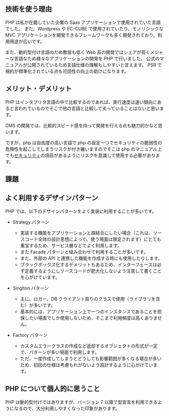 ## 技術を使う理由

PHP は私が在籍していた企業の Saas アプリケーションで使用されていた言語でした。
また、Wordpress や EC-CUBE で使用されていたり、モノリシックな MVC アプリケーションを開発できるフレームワークも多く開発されており、利用用途が広いです。

また、動的型付け言語のため敷居も低く Web 系の開発ではシェアが高くメジャーな言語なため様々なアプリケーションの開発を PHP で行いました。
公式のマニュアルが公開されているため言語仕様の理解もしやすいと言えます。
PSR で規約が標準化されている点も可読性の向上の助けになります。

## メリット・デメリット

PHP はインタプリタ言語の中で比較するのであれば、実行速度は速い傾向にあると言われているのでそこで他の言語と比較して劣っていることはないと思います。

CMS の開発では、比較的スピード感を持って開発を行える点も魅力的かなと思います。

ですが、php は自由度の高い言語で php の設定一つでセキュリティの脆弱性の危険性を起こしてしまうリスクが付き纏いますのでそこは php のマニュアル上でも[セキュリティ](https://www.php.net/manual/ja/security.php)の項目があるようにリスクを意識して使用する必要があります。

## 課題

## よく利用するデザインパターン

PHP では、以下のデザインパターンをよく実装に利用することが多いです。

- Strategy パターン

  - 実装する機能をアプリケーションと疎結合にしたい場合（これは、ソースコード全体の設計思想によって、使う場面は限定されます）にとても重宝するため、サービス層などでよく利用します。
  - また Facade パターンと組み合わせて利用することが多いです。
  - また、外部の API と連携した機能を作成する時にも使用したりします。
  - ブラックボックス化するデメリットもあるため、インターフェースは必ず定義するようにしソースコードが肥大化しないよう注意して書くことを心がけています。

- Singlton パターン

  - 主に、ロガー、DB クライアント周りのクラスで使用（ライブラリを含む）が多いです。
  - 基本的には、アプリケーション上で一つのインスタンスであることを担保したい場面でしか使用しないため、そこまで利用頻度は高くありません。

- Factory パターン

  - カスタムエラークラスの作成など返却するオブジェクトの形式が一定で、パターンが多い場面で利用します。
  - ただ、一度作成してしまうとどうしても影響範囲が多くなる場合が多いため、初回の仕様は考慮もれがないよう設計するように心がけています。

## PHP について個人的に思うこと

PHP は動的型付けではありますが、バージョン 7 以降で型宣言を利用できるようになるので、大分利用しやすくなった印象があります。
